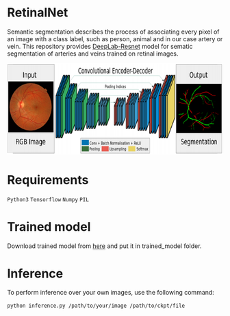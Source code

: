# RetinalNet
Semantic segmentation describes the process of associating every pixel of an image with a class label, 
such as person, animal and in our case artery or vein. This repository provides [DeepLab-Resnet](https://github.com/DrSleep/tensorflow-deeplab-resnet) model for sematic segmentation of arteries and veins trained on retinal images.

 ![](./output/img.png)

# Requirements
`Python3`
`Tensorflow`
`Numpy`
`PIL`














# Trained model
Download trained model from [here](https://drive.google.com/drive/folders/1QUUVkQS_DBVpwA_hZrvP4DZIPAVB6SGj?usp=sharing) and put it in trained_model folder.

# Inference
To perform inference over your own images, use the following command:
```
python inference.py /path/to/your/image /path/to/ckpt/file
```
